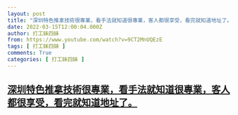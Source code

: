 ```yaml
---
layout: post
title: "深圳特色推拿技術很專業，看手法就知道很專業，客人都很享受，看完就知道地址了。"
date: 2022-03-15T12:00:04.000Z
author: 打工妹四妹
from: https://www.youtube.com/watch?v=9CT2MnUQEzE
tags: [ 打工妹四妹 ]
comments: True
categories: [ 打工妹四妹 ]
---
```

<!--1647345604000-->
[深圳特色推拿技術很專業，看手法就知道很專業，客人都很享受，看完就知道地址了。](https://www.youtube.com/watch?v=9CT2MnUQEzE)
------

<div>

</div>
